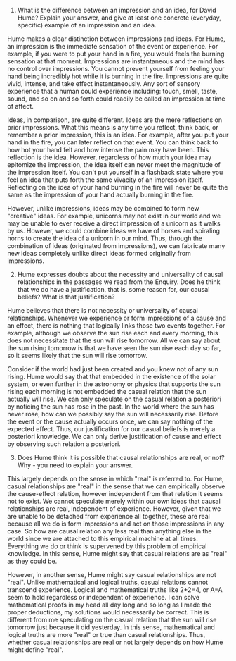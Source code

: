 1.	What is the difference between an impression and an idea, for David Hume? Explain your answer, and give at least one concrete (everyday, specific) example of an impression and an idea. 

Hume makes a clear distinction between impressions and ideas. For Hume, an impression is the immediate sensation of the event or experience. For example, if you were to put your hand in a fire, you would feels the burning sensation at that moment. Impressions are instantaneous and the mind has no control over impressions. You cannot prevent yourself from feeling your hand being incredibly hot while it is burning in the fire. Impressions are quite vivid, intense, and take effect instantaneously. Any sort of sensory experience that a human could experience including: touch, smell, taste, sound, and so on and so forth could readily be called an impression at time of affect.

Ideas, in comparison, are quite different. Ideas are the mere reflections on prior impressions. What this means is any time you reflect, think back, or remember a prior impression, this is an idea. For example, after you put your hand in the fire, you can later reflect on that event. You can think back to how hot your hand felt and how intense the pain may have been. This reflection is the idea. However, regardless of how much your idea may epitomize the impression, the idea itself can never meet the magnitude of the impression itself. You can't put yourself in a flashback state where you feel an idea that puts forth the same vivacity of an impression itself. Reflecting on the idea of your hand burning in the fire will never be quite the same as the impression of your hand actually burning in the fire.

However, unlike impressions, ideas may be combined to form new "creative" ideas. For example, unicorns may not exist in our world and we may be unable to ever receive a direct impression of a unicorn as it walks by us. However, we could combine ideas we have of horses and spiraling horns to create the idea of a unicorn in our mind. Thus, through the combination of ideas (originated from impressions), we can fabricate many new ideas completely unlike direct ideas formed originally from impressions.

2.	Hume expresses doubts about the necessity and universality of causal relationships in the passages we read from the Enquiry. Does he think that we do have a justification, that is, some reason for, our causal beliefs? What is that justification? 

Hume believes that there is not necessity or universality of causal relationships. Whenever we experience or form impressions of a cause and an effect, there is nothing that logically links those two events together. For example, although we observe the sun rise each and every morning, this does not necessitate that the sun will rise tomorrow. All we can say about the sun rising tomorrow is that we have seen the sun rise each day so far, so it seems likely that the sun will rise tomorrow.

Consider if the world had just been created and you knew not of any sun rising. Hume would say that that embedded in the existence of the solar system, or even further in the astronomy or physics that supports the sun rising each morning is not embedded the casual relation that the sun actually will rise. We can only speculate on the casual relation a posteriori by noticing the sun has rose in the past. In the world where the sun has never rose, how can we possibly say the sun will necessarily rise.  Before the event or the cause actually occurs once, we can say nothing of the expected effect. Thus, our justification for our casual beliefs is merely a posteriori knowledge. We can only derive justification of cause and effect by observing such relation a posteriori.

3.	Does Hume think it is possible that causal relationships are real, or not? Why - you need to explain your answer. 

This largely depends on the sense in which "real" is referred to. For Hume, casual relationships are "real" in the sense that we can empirically observe the cause-effect relation, however independent from that relation it seems not to exist. We cannot speculate merely within our own ideas that causal relationships are real, independent of experience. However, given that we are unable to be detached from experience all together, these are real because all we do is form impressions and act on those impressions in any case. So how are causal relation any less real than anything else in the world since we are attached to this empirical machine at all times. Everything we do or think is supervened by this problem of empirical knowledge. In this sense, Hume might say that casual relations are as "real" as they could be.

However, in another sense, Hume might say casual relationships are not "real". Unlike mathematical and logical truths, casual relations cannot transcend experience. Logical and mathematical truths like 2+2=4, or A=A seem to hold regardless or independent of experience. I can solve mathematical proofs in my head all day long and so long as I made the proper deductions, my solutions would necessarily be correct. This is different from me speculating on the casual relation that the sun will rise tomorrow just because it did yesterday. In this sense, mathematical and logical truths are more "real" or true than casual relationships.  Thus, whether casual relationships are real or not largely depends on how Hume might define "real".
